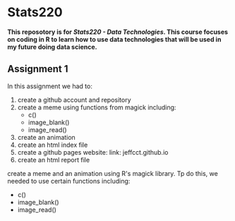 # Stats220
**This reposotory is for *Stats220 - Data Technologies*. This course focuses on coding in R to learn how to use data technologies that will be used in my future doing data science.**
## Assignment 1
In this assignment we had to:
1. create a github account and repository
2. create a meme using functions from magick including:
    * c()
    * image_blank()
    * image_read()
4. create an animation
5. create an html index file
6. create a github pages website: link: jeffcct.github.io
7. create an html report file

create a meme and an animation using R's magick library. Tp do this, we needed to use certain functions including:
* c()
* image_blank()
* image_read()

